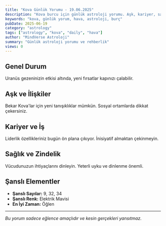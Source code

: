 ```yaml
---
title: "Kova Günlük Yorumu - 19.06.2025"
description: "Kova burcu için günlük astroloji yorumu. Aşk, kariyer, sağlık ve genel rehberlik."
keywords: "kova, günlük yorum, hava, astroloji, burç"
pubDate: 2025-06-19
category: "astrology"
tags: ["astrology", "kova", "daily", "hava"]
author: "MindVerse Astroloji"
summary: "Günlük astroloji yorumu ve rehberlik"
views: 0
---
```


## Genel Durum

Uranüs gezeninizin etkisi altında, yeni fırsatlar kapınızı çalabilir.

## Aşk ve İlişkiler

Bekar Kova'lar için yeni tanışıklıklar mümkün. Sosyal ortamlarda dikkat çekersiniz.

## Kariyer ve İş

Liderlik özellikleriniz bugün ön plana çıkıyor. İnisiyatif almaktan çekinmeyin.

## Sağlık ve Zindelik

Vücudunuzun ihtiyaçlarını dinleyin. Yeterli uyku ve dinlenme önemli.

## Şanslı Elementler

- **Şanslı Sayılar:** 9, 32, 34
- **Şanslı Renk:** Elektrik Mavisi
- **En İyi Zaman:** Öğlen

---

*Bu yorum sadece eğlence amaçlıdır ve kesin gerçekleri yansıtmaz.*
